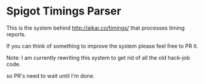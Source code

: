 Spigot Timings Parser
=======

This is the system behind http://aikar.co/timings/ that processes timing reports.

If you can think of something to improve the system please feel free to PR it.

Note: I am currently rewriting this system to get rid of all the old hack-job code.

so PR's need to wait until I'm done.
